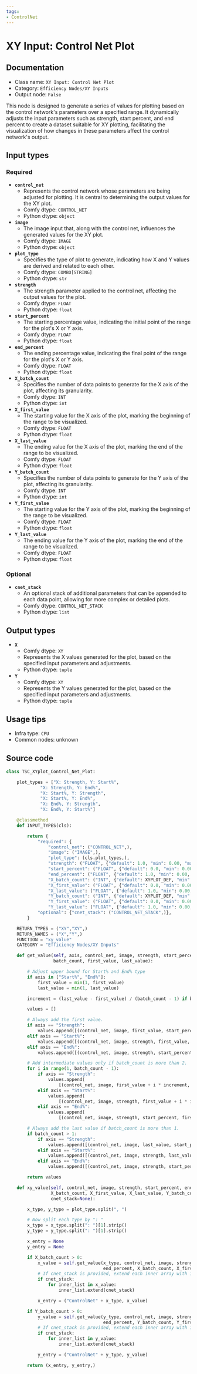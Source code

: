 ```yaml
---
tags:
- ControlNet
---
```


# XY Input: Control Net Plot
## Documentation
- Class name: `XY Input: Control Net Plot`
- Category: `Efficiency Nodes/XY Inputs`
- Output node: `False`

This node is designed to generate a series of values for plotting based on the control network's parameters over a specified range. It dynamically adjusts the input parameters such as strength, start percent, and end percent to create a dataset suitable for XY plotting, facilitating the visualization of how changes in these parameters affect the control network's output.
## Input types
### Required
- **`control_net`**
    - Represents the control network whose parameters are being adjusted for plotting. It is central to determining the output values for the XY plot.
    - Comfy dtype: `CONTROL_NET`
    - Python dtype: `object`
- **`image`**
    - The image input that, along with the control net, influences the generated values for the XY plot.
    - Comfy dtype: `IMAGE`
    - Python dtype: `object`
- **`plot_type`**
    - Specifies the type of plot to generate, indicating how X and Y values are derived and related to each other.
    - Comfy dtype: `COMBO[STRING]`
    - Python dtype: `str`
- **`strength`**
    - The strength parameter applied to the control net, affecting the output values for the plot.
    - Comfy dtype: `FLOAT`
    - Python dtype: `float`
- **`start_percent`**
    - The starting percentage value, indicating the initial point of the range for the plot's X or Y axis.
    - Comfy dtype: `FLOAT`
    - Python dtype: `float`
- **`end_percent`**
    - The ending percentage value, indicating the final point of the range for the plot's X or Y axis.
    - Comfy dtype: `FLOAT`
    - Python dtype: `float`
- **`X_batch_count`**
    - Specifies the number of data points to generate for the X axis of the plot, affecting its granularity.
    - Comfy dtype: `INT`
    - Python dtype: `int`
- **`X_first_value`**
    - The starting value for the X axis of the plot, marking the beginning of the range to be visualized.
    - Comfy dtype: `FLOAT`
    - Python dtype: `float`
- **`X_last_value`**
    - The ending value for the X axis of the plot, marking the end of the range to be visualized.
    - Comfy dtype: `FLOAT`
    - Python dtype: `float`
- **`Y_batch_count`**
    - Specifies the number of data points to generate for the Y axis of the plot, affecting its granularity.
    - Comfy dtype: `INT`
    - Python dtype: `int`
- **`Y_first_value`**
    - The starting value for the Y axis of the plot, marking the beginning of the range to be visualized.
    - Comfy dtype: `FLOAT`
    - Python dtype: `float`
- **`Y_last_value`**
    - The ending value for the Y axis of the plot, marking the end of the range to be visualized.
    - Comfy dtype: `FLOAT`
    - Python dtype: `float`
### Optional
- **`cnet_stack`**
    - An optional stack of additional parameters that can be appended to each data point, allowing for more complex or detailed plots.
    - Comfy dtype: `CONTROL_NET_STACK`
    - Python dtype: `list`
## Output types
- **`X`**
    - Comfy dtype: `XY`
    - Represents the X values generated for the plot, based on the specified input parameters and adjustments.
    - Python dtype: `tuple`
- **`Y`**
    - Comfy dtype: `XY`
    - Represents the Y values generated for the plot, based on the specified input parameters and adjustments.
    - Python dtype: `tuple`
## Usage tips
- Infra type: `CPU`
- Common nodes: unknown


## Source code
```python
class TSC_XYplot_Control_Net_Plot:

    plot_types = ["X: Strength, Y: Start%",
             "X: Strength, Y: End%",
             "X: Start%, Y: Strength",
             "X: Start%, Y: End%",
             "X: End%, Y: Strength",
             "X: End%, Y: Start%"]

    @classmethod
    def INPUT_TYPES(cls):

        return {
            "required": {
                "control_net": ("CONTROL_NET",),
                "image": ("IMAGE",),
                "plot_type": (cls.plot_types,),
                "strength": ("FLOAT", {"default": 1.0, "min": 0.00, "max": 1.0, "step": 0.01}),
                "start_percent": ("FLOAT", {"default": 0.0, "min": 0.00, "max": 1.0, "step": 0.01}),
                "end_percent": ("FLOAT", {"default": 1.0, "min": 0.00, "max": 1.0, "step": 0.01}),
                "X_batch_count": ("INT", {"default": XYPLOT_DEF, "min": 0, "max": XYPLOT_LIM}),
                "X_first_value": ("FLOAT", {"default": 0.0, "min": 0.00, "max": 10.0, "step": 0.01}),
                "X_last_value": ("FLOAT", {"default": 1.0, "min": 0.00, "max": 10.0, "step": 0.01}),
                "Y_batch_count": ("INT", {"default": XYPLOT_DEF, "min": 0, "max": XYPLOT_LIM}),
                "Y_first_value": ("FLOAT", {"default": 0.0, "min": 0.00, "max": 10.0, "step": 0.01}),
                "Y_last_value": ("FLOAT", {"default": 1.0, "min": 0.00, "max": 10.0, "step": 0.01}),},
            "optional": {"cnet_stack": ("CONTROL_NET_STACK",)},
        }

    RETURN_TYPES = ("XY","XY",)
    RETURN_NAMES = ("X","Y",)
    FUNCTION = "xy_value"
    CATEGORY = "Efficiency Nodes/XY Inputs"

    def get_value(self, axis, control_net, image, strength, start_percent, end_percent,
                  batch_count, first_value, last_value):

        # Adjust upper bound for Start% and End% type
        if axis in ["Start%", "End%"]:
            first_value = min(1, first_value)
            last_value = min(1, last_value)

        increment = (last_value - first_value) / (batch_count - 1) if batch_count > 1 else 0

        values = []

        # Always add the first value.
        if axis == "Strength":
            values.append([(control_net, image, first_value, start_percent, end_percent)])
        elif axis == "Start%":
            values.append([(control_net, image, strength, first_value, end_percent)])
        elif axis == "End%":
            values.append([(control_net, image, strength, start_percent, first_value)])

        # Add intermediate values only if batch_count is more than 2.
        for i in range(1, batch_count - 1):
            if axis == "Strength":
                values.append(
                    [(control_net, image, first_value + i * increment, start_percent, end_percent)])
            elif axis == "Start%":
                values.append(
                    [(control_net, image, strength, first_value + i * increment, end_percent)])
            elif axis == "End%":
                values.append(
                    [(control_net, image, strength, start_percent, first_value + i * increment)])

        # Always add the last value if batch_count is more than 1.
        if batch_count > 1:
            if axis == "Strength":
                values.append([(control_net, image, last_value, start_percent, end_percent)])
            elif axis == "Start%":
                values.append([(control_net, image, strength, last_value, end_percent)])
            elif axis == "End%":
                values.append([(control_net, image, strength, start_percent, last_value)])

        return values

    def xy_value(self, control_net, image, strength, start_percent, end_percent, plot_type,
                 X_batch_count, X_first_value, X_last_value, Y_batch_count, Y_first_value, Y_last_value,
                 cnet_stack=None):

        x_type, y_type = plot_type.split(", ")

        # Now split each type by ": "
        x_type = x_type.split(": ")[1].strip()
        y_type = y_type.split(": ")[1].strip()

        x_entry = None
        y_entry = None

        if X_batch_count > 0:
            x_value = self.get_value(x_type, control_net, image, strength, start_percent,
                                     end_percent, X_batch_count, X_first_value, X_last_value)
            # If cnet_stack is provided, extend each inner array with its content
            if cnet_stack:
                for inner_list in x_value:
                    inner_list.extend(cnet_stack)

            x_entry = ("ControlNet" + x_type, x_value)

        if Y_batch_count > 0:
            y_value = self.get_value(y_type, control_net, image, strength, start_percent,
                                     end_percent, Y_batch_count, Y_first_value, Y_last_value)
            # If cnet_stack is provided, extend each inner array with its content
            if cnet_stack:
                for inner_list in y_value:
                    inner_list.extend(cnet_stack)

            y_entry = ("ControlNet" + y_type, y_value)

        return (x_entry, y_entry,)

```
